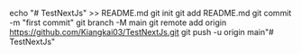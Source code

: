 echo "# TestNextJs" >> README.md
git init
git add README.md
git commit -m "first commit"
git branch -M main
git remote add origin https://github.com/Kiangkai03/TestNextJs.git
git push -u origin main"# TestNextJs" 
